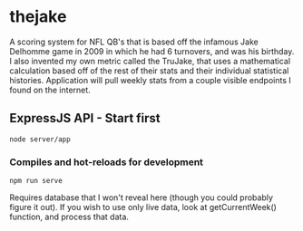 # thejake
A scoring system for NFL QB's that is based off the infamous Jake Delhomme game in 2009 in which he had 6 turnovers, and was his birthday. I also invented my own metric called the TruJake, that uses a mathematical calculation based off of the rest of their stats and their individual statistical histories. Application will pull weekly stats from a couple visible endpoints I found on the internet. 

## ExpressJS API - Start first
```
node server/app 
```

### Compiles and hot-reloads for development
```
npm run serve
```

Requires database that I won't reveal here (though you could probably figure it out). If you wish to use only live data, look at getCurrentWeek() function, and process that data.
